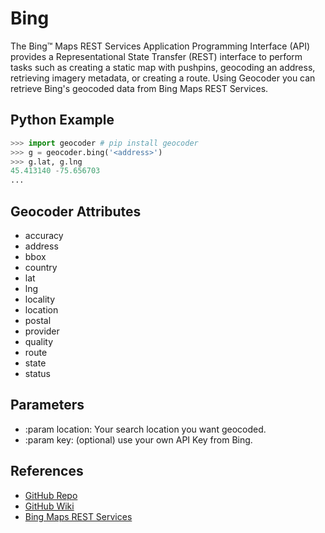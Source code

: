 # Bing

The Bing™ Maps REST Services Application Programming Interface (API)
provides a Representational State Transfer (REST) interface to
perform tasks such as creating a static map with pushpins, geocoding
an address, retrieving imagery metadata, or creating a route.
Using Geocoder you can retrieve Bing's geocoded data from Bing Maps REST Services.

## Python Example

```python
>>> import geocoder # pip install geocoder
>>> g = geocoder.bing('<address>')
>>> g.lat, g.lng
45.413140 -75.656703
...
```

## Geocoder Attributes

* accuracy
* address
* bbox
* country
* lat
* lng
* locality
* location
* postal
* provider
* quality
* route
* state
* status

## Parameters

* :param location: Your search location you want geocoded.
* :param key: (optional) use your own API Key from Bing.

## References

* [GitHub Repo](https://github.com/DenisCarriere/geocoder)
* [GitHub Wiki](https://github.com/DenisCarriere/geocoder/wiki)
* [Bing Maps REST Services](http://msdn.microsoft.com/en-us/library/ff701714.aspx)